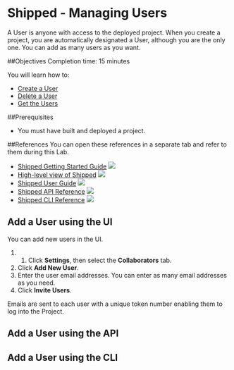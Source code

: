 # Shipped - Managing Users
A User is anyone with access to the deployed project. When you create a project, you are automatically designated a User, although you are the only one. You can add as many users as you want.



##Objectives
Completion time: 15 minutes

You will learn how to:

- <a href="#create">Create a User</a>
- <a href="2.md">Delete a User</a>
- <a href="3.md">Get the Users</a>



##Prerequisites

- You must have built and deployed a project.



##References
You can open these references in a separate tab and refer to them during this Lab.


- <a href="#" target="_blank">Shipped Getting Started Guide</a>  ![](posts/files/shipped-manage-users/assets/icon-open-link.jpg)
- <a href="https://cisco.jiveon.com/docs/DOC-811787" target="_blank">High-level view of Shipped</a>  ![](posts/files/shipped-manage-users/assets/icon-open-link.jpg)
- <a href="#" target="_blank">Shipped User Guide</a>  ![](posts/files/shipped-manage-users/assets/icon-open-link.jpg)
- <a href="#" target="_blank">Shipped API Reference</a>  ![](posts/files/shipped-manage-users/assets/icon-open-link.jpg)
- <a href="#" target="_blank">Shipped CLI Reference</a>  ![](posts/files/shipped-manage-users/assets/icon-open-link.jpg)



<a name="create"></a>
## Add a User using the UI

You can add new users in the UI.

1. 1. Click **Settings**, then select the **Collaborators** tab.
2. Click **Add New User**.
4. Enter the user email addresses. You can enter as many email addresses as you need.
5. Click **Invite Users**.

Emails are sent to each user with a unique token number enabling them to log into the Project.


## Add a User using the API




## Add a User using the CLI





